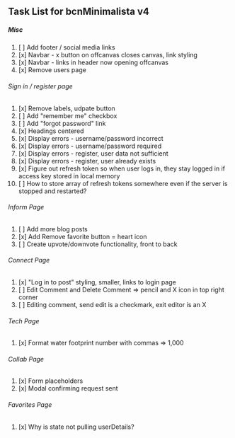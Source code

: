 ## Task List for bcnMinimalista v4

##### Misc

1. [ ] Add footer /  social media links 
2. [x] Navbar - x button on offcanvas closes canvas, link styling
3. [x] Navbar - links in header now opening offcanvas
3. [x] Remove users page


###### Sign in / register page

1. [x] Remove labels, udpate button 
2. [ ] Add "remember me" checkbox
3. [ ] Add "forgot password" link
4. [x] Headings centered
5. [x] Display errors - username/password incorrect
6. [x] Display errors - username/password required
7. [x] Display errors - register, user data not sufficient
8. [x] Display errors - register, user already exists
9. [x] Figure out refresh token so when user logs in, they stay logged in if access key stored in local memory
10. [ ] How to store array of refresh tokens somewhere even if the server is stopped and restarted?

###### Inform Page

1. [ ] Add more blog posts
2. [x] Add Remove favorite button = heart icon
3. [ ] Create upvote/downvote functionality, front to back

###### Connect Page

1. [x] "Log in to post" styling, smaller, links to login page
2. [ ] Edit Comment and Delete Comment => pencil and X icon in top right corner
3. [ ] Editing comment, send edit is a checkmark, exit editor is an X

###### Tech Page

1. [x] Format water footprint number with commas => 1,000

###### Collab Page

1. [x] Form placeholders
2. [x] Modal confirming request sent 

###### Favorites Page

1. [x] Why is state not pulling userDetails?